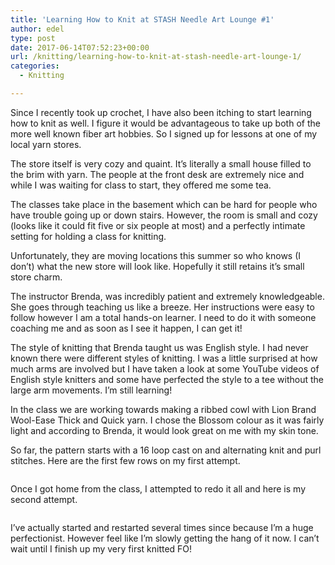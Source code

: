 ```yaml
---
title: 'Learning How to Knit at STASH Needle Art Lounge #1'
author: edel
type: post
date: 2017-06-14T07:52:23+00:00
url: /knitting/learning-how-to-knit-at-stash-needle-art-lounge-1/
categories:
  - Knitting

---
```

Since I recently took up crochet, I have also been itching to start learning how to knit as well. I figure it would be advantageous to take up both of the more well known fiber art hobbies. So I signed up for lessons at one of my local yarn stores.

The store itself is very cozy and quaint. It&#8217;s literally a small house filled to the brim with yarn. The people at the front desk are extremely nice and while I was waiting for class to start, they offered me some tea.

The classes take place in the basement which can be hard for people who have trouble going up or down stairs. However, the room is small and cozy (looks like it could fit five or six people at most) and a perfectly intimate setting for holding a class for knitting.

Unfortunately, they are moving locations this summer so who knows (I don&#8217;t) what the new store will look like. Hopefully it still retains it&#8217;s small store charm.

The instructor Brenda, was incredibly patient and extremely knowledgeable. She goes through teaching us like a breeze. Her instructions were easy to follow however I am a total hands-on learner. I need to do it with someone coaching me and as soon as I see it happen, I can get it!

The style of knitting that Brenda taught us was English style. I had never known there were different styles of knitting. I was a little surprised at how much arms are involved but I have taken a look at some YouTube videos of English style knitters and some have perfected the style to a tee without the large arm movements. I&#8217;m still learning!

In the class we are working towards making a ribbed cowl with Lion Brand Wool-Ease Thick and Quick yarn. I chose the Blossom colour as it was fairly light and according to Brenda, it would look great on me with my skin tone.

So far, the pattern starts with a 16 loop cast on and alternating knit and purl stitches. Here are the first few rows on my first attempt.

<img data-attachment-id="475" data-permalink="http://edelgrace.me/blog/knitting/learning-how-to-knit-at-stash-needle-art-lounge-1/attachment/20170607_143018/" data-orig-file="https://i1.wp.com/edelgrace.me/blog/wp-content/uploads/2017/06/20170607_143018.jpg?fit=3264%2C1836" data-orig-size="3264,1836" data-comments-opened="1" data-image-meta="{&quot;aperture&quot;:&quot;2.4&quot;,&quot;credit&quot;:&quot;&quot;,&quot;camera&quot;:&quot;LG-K210&quot;,&quot;caption&quot;:&quot;&quot;,&quot;created_timestamp&quot;:&quot;1496845818&quot;,&quot;copyright&quot;:&quot;&quot;,&quot;focal_length&quot;:&quot;3.18&quot;,&quot;iso&quot;:&quot;150&quot;,&quot;shutter_speed&quot;:&quot;0&quot;,&quot;title&quot;:&quot;&quot;,&quot;orientation&quot;:&quot;1&quot;}" data-image-title="20170607_143018" data-image-description="" data-medium-file="https://i1.wp.com/edelgrace.me/blog/wp-content/uploads/2017/06/20170607_143018.jpg?fit=300%2C169" data-large-file="https://i1.wp.com/edelgrace.me/blog/wp-content/uploads/2017/06/20170607_143018.jpg?fit=663%2C373" src="https://i1.wp.com/edelgrace.me/blog/wp-content/uploads/2017/06/20170607_143018.jpg?resize=663%2C373" alt="" class="aligncenter size-large wp-image-475" srcset="https://i1.wp.com/edelgrace.me/blog/wp-content/uploads/2017/06/20170607_143018.jpg?resize=1024%2C576 1024w, https://i1.wp.com/edelgrace.me/blog/wp-content/uploads/2017/06/20170607_143018.jpg?resize=300%2C169 300w, https://i1.wp.com/edelgrace.me/blog/wp-content/uploads/2017/06/20170607_143018.jpg?resize=768%2C432 768w, https://i1.wp.com/edelgrace.me/blog/wp-content/uploads/2017/06/20170607_143018.jpg?resize=982%2C552 982w, https://i1.wp.com/edelgrace.me/blog/wp-content/uploads/2017/06/20170607_143018.jpg?resize=400%2C225 400w, https://i1.wp.com/edelgrace.me/blog/wp-content/uploads/2017/06/20170607_143018.jpg?w=1326 1326w, https://i1.wp.com/edelgrace.me/blog/wp-content/uploads/2017/06/20170607_143018.jpg?w=1989 1989w" sizes="(max-width: 663px) 100vw, 663px" data-recalc-dims="1" />

Once I got home from the class, I attempted to redo it all and here is my second attempt.

<img data-attachment-id="476" data-permalink="http://edelgrace.me/blog/knitting/learning-how-to-knit-at-stash-needle-art-lounge-1/attachment/20170608_063802/" data-orig-file="https://i0.wp.com/edelgrace.me/blog/wp-content/uploads/2017/06/20170608_063802.jpg?fit=3264%2C1836" data-orig-size="3264,1836" data-comments-opened="1" data-image-meta="{&quot;aperture&quot;:&quot;2.4&quot;,&quot;credit&quot;:&quot;&quot;,&quot;camera&quot;:&quot;LG-K210&quot;,&quot;caption&quot;:&quot;&quot;,&quot;created_timestamp&quot;:&quot;1496903882&quot;,&quot;copyright&quot;:&quot;&quot;,&quot;focal_length&quot;:&quot;3.18&quot;,&quot;iso&quot;:&quot;100&quot;,&quot;shutter_speed&quot;:&quot;0&quot;,&quot;title&quot;:&quot;&quot;,&quot;orientation&quot;:&quot;6&quot;}" data-image-title="20170608_063802" data-image-description="" data-medium-file="https://i0.wp.com/edelgrace.me/blog/wp-content/uploads/2017/06/20170608_063802.jpg?fit=300%2C169" data-large-file="https://i0.wp.com/edelgrace.me/blog/wp-content/uploads/2017/06/20170608_063802.jpg?fit=663%2C373" src="https://i0.wp.com/edelgrace.me/blog/wp-content/uploads/2017/06/20170608_063802.jpg?resize=663%2C373" alt="" class="aligncenter size-large wp-image-476" srcset="https://i0.wp.com/edelgrace.me/blog/wp-content/uploads/2017/06/20170608_063802.jpg?resize=1024%2C576 1024w, https://i0.wp.com/edelgrace.me/blog/wp-content/uploads/2017/06/20170608_063802.jpg?resize=300%2C169 300w, https://i0.wp.com/edelgrace.me/blog/wp-content/uploads/2017/06/20170608_063802.jpg?resize=768%2C432 768w, https://i0.wp.com/edelgrace.me/blog/wp-content/uploads/2017/06/20170608_063802.jpg?resize=982%2C552 982w, https://i0.wp.com/edelgrace.me/blog/wp-content/uploads/2017/06/20170608_063802.jpg?resize=400%2C225 400w, https://i0.wp.com/edelgrace.me/blog/wp-content/uploads/2017/06/20170608_063802.jpg?w=1326 1326w, https://i0.wp.com/edelgrace.me/blog/wp-content/uploads/2017/06/20170608_063802.jpg?w=1989 1989w" sizes="(max-width: 663px) 100vw, 663px" data-recalc-dims="1" />

I&#8217;ve actually started and restarted several times since because I&#8217;m a huge perfectionist. However feel like I&#8217;m slowly getting the hang of it now. I can&#8217;t wait until I finish up my very first knitted FO!